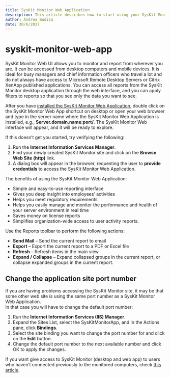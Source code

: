 ```yaml
---
title: SysKit Monitor Web Application
description: This article describes how to start using your SysKit Monitor Web Application.
author: Andrea Budisa
date: 30/6/2017
---
```


# syskit-monitor-web-app

SysKit Monitor Web UI allows you to monitor and report from wherever you are. It can be accessed from desktop computers and mobile devices. It is ideal for busy managers and chief information officers who travel a lot and do not always have access to Microsoft Remote Desktop Servers or Citrix XenApp published applications. You can access all reports from the SysKit Monitor desktop application through the web interface, and you can apply filters to reports so that you see only the data you want to see.

After you have [installed the SysKit Monitor Web Application](syskit-monitor-web-app.md#internal/installation-configuration/configuration-wizard/configure-monitor), double click on the SysKit Monitor Web App shortcut on desktop or open your web browser and type in the server name where the SysKit Monitor Web Application is installed, e.g., **Server.domain.name:port/**. The SysKit Monitor Web interface will appear, and it will be ready to explore.

If this doesn’t get you started, try verifying the following:

1. Run the **Internet Information Services Manager**.
2. Find your newly created SysKit Monitor site and click on the **Browse Web Site \(http\)** link.
3. A dialog box will appear in the browser, requesting the user to **provide credentials** to access the SysKit Monitor Web Application.

The benefits of using the SysKit Monitor Web Application:

* Simple and easy-to-use reporting interface
* Gives you deep insight into employees’ activities
* Helps you meet regulatory requirements
* Helps you easily manage and monitor the performance and health of your server environment in real time
* Saves money on license reports
* Simplifies organization-wide access to user activity reports.

Use the Reports toolbar to perform the following actions:

* **Send Mail** – Send the current report to email
* **Export** – Export the current report to a PDF or Excel file
* **Refresh** – Refresh items in the main view
* **Expand / Collapse** – Expand collapsed groups in the current report, or collapse expanded groups in the current report.

## Change the application site port number

If you are having problems accessing the SysKit Monitor site, it may be that some other web site is using the same port number as a SysKit Monitor Web Application.  
In that case you will have to change the default port number:

1. Run the **Internet Information Services \(IIS\) Manager**.
2. Expand the Sites List, select the SysKitMonitorApp, and in the Actions pane, click **Bindings**.
3. Select the site binding you want to change the port number for and click on the **Edit** button.
4. Change the default port number to the next available number and click OK to apply the changes.

If you want give access to SysKit Monitor \(desktop and web app\) to users who haven’t connected previously to the monitored computers, check [this article](syskit-monitor-web-app.md#internal/how-to/users/add-users-manually).

